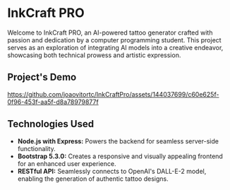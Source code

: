 <!-- Overview Section -->
<h1>InkCraft PRO</h1>
<p>Welcome to InkCraft PRO, an AI-powered tattoo generator crafted with passion and dedication by a computer programming student. This project serves as an exploration of integrating AI models into a creative endeavor, showcasing both technical prowess and artistic expression.</p>

<h2>Project's Demo</h2>

https://github.com/joaovitortc/InkCraftPro/assets/144037699/c60e625f-0f96-453f-aa5f-d8a78979877f

<!-- Technologies Section -->
<h2>Technologies Used</h2>
<ul>
    <li><strong>Node.js with Express:</strong> Powers the backend for seamless server-side functionality.</li>
    <li><strong>Bootstrap 5.3.0:</strong> Creates a responsive and visually appealing frontend for an enhanced user experience.</li>
    <li><strong>RESTful API:</strong> Seamlessly connects to OpenAI's DALL-E-2 model, enabling the generation of authentic tattoo designs.</li>
</ul>





